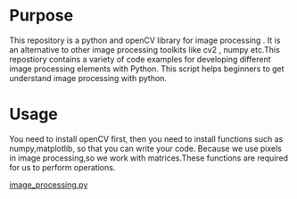 # Purpose


This repository is a python and openCV library for image processing . It is an alternative to other image processing toolkits like cv2 , numpy etc.This repostiory contains a variety of code examples for developing different image processing elements with Python.
This script helps beginners to get understand image processing with python.



# Usage



You need to install openCV first, then you need to install functions such as numpy,matplotlib, so that you can write your code. Because we use pixels in image processing,so we work with matrices.These functions are required for us to perform operations.

[image_processing.py](OguzhanGok51/gluglu/blob/main/Image_processing/image_processing.py)

